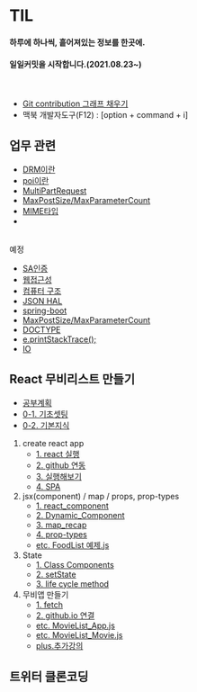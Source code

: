 # TIL

#### 하루에 하나씩, 흩어져있는 정보를 한곳에.
####  일일커밋을 시작합니다.(2021.08.23~)
<br>


<!-- 개괄은 이렇게 사용하기로 합니다. -->
<!-- 
폴더 이름엔 스페이스 공백이 있으면 링크 인식이 안됩니다.
## 대주제
* 폴더 이름
    + 소주제
        - [제목](./폴더이름/경로.md)
        - 쭉쭉 쓰기 
-->

<!-- Git push 메시지 -->
<!--
git add .
git commit -m "커밋메시지"
git push origin
 -->
 
<!-- Git 내용 업데이트 -->
<!--
git pull origin
아무것도 없는 상태에서 연결하는건 git clone이다.
 -->

* [Git contribution 그래프 채우기](./Git_contribution.md)
* 맥북 개발자도구(F12) : [option + command + i]


## 업무 관련
* [DRM이란](./업무지식/DRM.md)
* [poi이란](./업무지식/poi.md)
* [MultiPartRequest](./업무지식/MultiPartRequest.md)
* [MaxPostSize/MaxParameterCount](./업무지식/MaxPostSize.md)
* [MIME타입](./업무지식/MimeType.md)
* [](./업무지식/x.md)

<br>
예정

* [SA인증](./업무지식/SA인증.md)
* [웹접근성](./업무지식/웹접근성.md)
* [컴퓨터 구조](./업무지식/컴퓨터구조.md)
* [JSON HAL](./업무지식/JSON_HAL.md)
* [spring-boot](./업무지식/spring-boot.md)
* [MaxPostSize/MaxParameterCount](./업무지식/MaxPostSize.md)
* [DOCTYPE](./업무지식/DOCTYPE.md)
* [e.printStackTrace();](./업무지식/e.printStackTrace();.md)
* [IO](./업무지식/IO.md)


    

## React 무비리스트 만들기
* [공부계획](./React_MovieList/계획.md)
* [0-1. 기초셋팅](./React_MovieList/셋팅.md)
* [0-2. 기본지식](./React_MovieList/기본지식.md)
1. create react app
    + [1. react 실행](./React_MovieList/react_실행.md)
    + [2. github 연동](./React_MovieList/github_연동.md)
    + [3. 실행해보기](./React_MovieList/실행해보기.md)
    + [4. SPA](./React_MovieList/SPA.md)
2. jsx(component) / map / props, prop-types
    + [1. react_component](./React_MovieList/react_component.md)
    + [2. Dynamic_Component](./React_MovieList/Dynamic_Component.md)
    + [3. map_recap](./React_MovieList/map_recap.md)
    + [4. prop-types](./React_MovieList/prop-types.md)
    + [etc. FoodList 예제.js](./React_MovieList/FoodList_App.js)
3. State
    + [1. Class Components](./React_MovieList/Class_Components.md)
    + [2. setState](./React_MovieList/setState.md)
    + [3. life cycle method](./React_MovieList/life_cycle_method.md)
4. 무비앱 만들기
    + [1. fetch](./React_MovieList/fetch.md)
    + [2. github.io 연결](./React_MovieList/github_io.md)
    + [etc. MovieList_App.js](./React_MovieList/MovieList_App.js)
    + [etc. MovieList_Movie.js](./React_MovieList/MovieList_Movie.js)
    + [plus.추가강의](./React_MovieList/PlusLecture.md)


## 트위터 클론코딩
